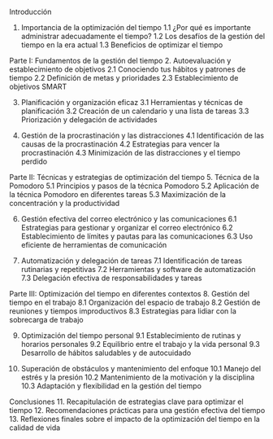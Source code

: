 Introducción
1. Importancia de la optimización del tiempo
   1.1 ¿Por qué es importante administrar adecuadamente el tiempo?
   1.2 Los desafíos de la gestión del tiempo en la era actual
   1.3 Beneficios de optimizar el tiempo

Parte I: Fundamentos de la gestión del tiempo
2. Autoevaluación y establecimiento de objetivos
   2.1 Conociendo tus hábitos y patrones de tiempo
   2.2 Definición de metas y prioridades
   2.3 Establecimiento de objetivos SMART

3. Planificación y organización eficaz
   3.1 Herramientas y técnicas de planificación
   3.2 Creación de un calendario y una lista de tareas
   3.3 Priorización y delegación de actividades

4. Gestión de la procrastinación y las distracciones
   4.1 Identificación de las causas de la procrastinación
   4.2 Estrategias para vencer la procrastinación
   4.3 Minimización de las distracciones y el tiempo perdido

Parte II: Técnicas y estrategias de optimización del tiempo
5. Técnica de la Pomodoro
   5.1 Principios y pasos de la técnica Pomodoro
   5.2 Aplicación de la técnica Pomodoro en diferentes tareas
   5.3 Maximización de la concentración y la productividad

6. Gestión efectiva del correo electrónico y las comunicaciones
   6.1 Estrategias para gestionar y organizar el correo electrónico
   6.2 Establecimiento de límites y pautas para las comunicaciones
   6.3 Uso eficiente de herramientas de comunicación

7. Automatización y delegación de tareas
   7.1 Identificación de tareas rutinarias y repetitivas
   7.2 Herramientas y software de automatización
   7.3 Delegación efectiva de responsabilidades y tareas

Parte III: Optimización del tiempo en diferentes contextos
8. Gestión del tiempo en el trabajo
   8.1 Organización del espacio de trabajo
   8.2 Gestión de reuniones y tiempos improductivos
   8.3 Estrategias para lidiar con la sobrecarga de trabajo

9. Optimización del tiempo personal
   9.1 Establecimiento de rutinas y horarios personales
   9.2 Equilibrio entre el trabajo y la vida personal
   9.3 Desarrollo de hábitos saludables y de autocuidado

10. Superación de obstáculos y mantenimiento del enfoque
    10.1 Manejo del estrés y la presión
    10.2 Mantenimiento de la motivación y la disciplina
    10.3 Adaptación y flexibilidad en la gestión del tiempo

Conclusiones
11. Recapitulación de estrategias clave para optimizar el tiempo
12. Recomendaciones prácticas para una gestión efectiva del tiempo
13. Reflexiones finales sobre el impacto de la optimización del tiempo en la calidad de vida
